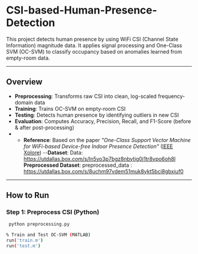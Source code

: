 # CSI-based-Human-Presence-Detection

This project detects human presence by using WiFi CSI (Channel State Information) magnitude data. It applies signal processing and One-Class SVM (OC-SVM) to classify occupancy based on anomalies learned from empty-room data.

---

##  Overview

- **Preprocessing**: Transforms raw CSI into clean, log-scaled frequency-domain data
- **Training**: Trains OC-SVM on empty-room CSI 
- **Testing**: Detects human presence by identifying outliers in new CSI
- **Evaluation**: Computes Accuracy, Precision, Recall, and F1-Score (before & after post-processing)
- - **Reference**: Based on the paper *"One-Class Support Vector Machine for WiFi-based Device-free Indoor Presence Detection"* ([IEEE Xplore](https://ieeexplore.ieee.org/document/10461405))
--**Dataset**: Data: https://utdallas.box.com/s/ln5yo3p7bgz8nbytig0j1tr8vpo6oh8l
**Preprocessed Dataset**: preprocessed_data : https://utdallas.box.com/s/8uchm97vdem51muk8ykt5bci8gbxiuf0
---

##  How to Run

### Step 1: Preprocess CSI (Python)
```bash
 python preprocessing.py

% Train and Test OC-SVM (MATLAB)
run('train.m')
run('test.m')


